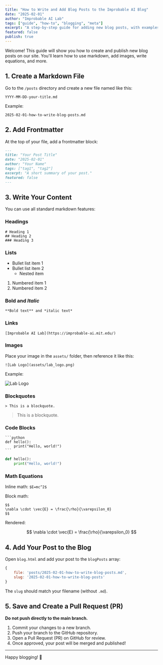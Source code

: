 ```yaml
---
title: "How to Write and Add Blog Posts to the Improbable AI Blog"
date: "2025-02-01"
author: "Improbable AI Lab"
tags: ["guide", "how-to", "blogging", "meta"]
excerpt: "A step-by-step guide for adding new blog posts, with examples of images, equations, and formatting."
featured: false
publish: true
---
```


Welcome! This guide will show you how to create and publish new blog posts on our site. You'll learn how to use markdown, add images, write equations, and more.


## 1. Create a Markdown File

Go to the `/posts` directory and create a new file named like this:

```
YYYY-MM-DD-your-title.md
```

Example:

```
2025-02-01-how-to-write-blog-posts.md
```


## 2. Add Frontmatter

At the top of your file, add a frontmatter block:

```markdown
---
title: "Your Post Title"
date: "2025-02-01"
author: "Your Name"
tags: ["tag1", "tag2"]
excerpt: "A short summary of your post."
featured: false
---
```


## 3. Write Your Content

You can use all standard markdown features:

### Headings

```
# Heading 1
## Heading 2
### Heading 3
```

### Lists

- Bullet list item 1
- Bullet list item 2
    - Nested item

1. Numbered item 1
2. Numbered item 2

### **Bold** and *Italic*

```
**Bold text** and *italic text*
```

### Links

```
[Improbable AI Lab](https://improbable-ai.mit.edu/)
```

### Images

Place your image in the `assets/` folder, then reference it like this:

```
![Lab Logo](assets/lab_logo.png)
```

Example:

![Lab Logo](../assets/lab_logo.png)

### Blockquotes

```
> This is a blockquote.
```

> This is a blockquote.

### Code Blocks

````
```python
def hello():
    print("Hello, world!")
```
````

```python
def hello():
    print("Hello, world!")
```

### Math Equations

Inline math: `$E=mc^2$`

Block math:

```
$$
\nabla \cdot \vec{E} = \frac{\rho}{\varepsilon_0}
$$
```

Rendered:

$$
\nabla \cdot \vec{E} = \frac{\rho}{\varepsilon_0}
$$


## 4. Add Your Post to the Blog

Open `blog.html` and add your post to the `blogPosts` array:

```js
{
    file: 'posts/2025-02-01-how-to-write-blog-posts.md',
    slug: '2025-02-01-how-to-write-blog-posts'
}
```

The `slug` should match your filename (without `.md`).


## 5. Save and Create a Pull Request (PR)

**Do not push directly to the main branch.**

1. Commit your changes to a new branch.
2. Push your branch to the GitHub repository.
3. Open a Pull Request (PR) on GitHub for review.
4. Once approved, your post will be merged and published!

---

Happy blogging! 🎉 